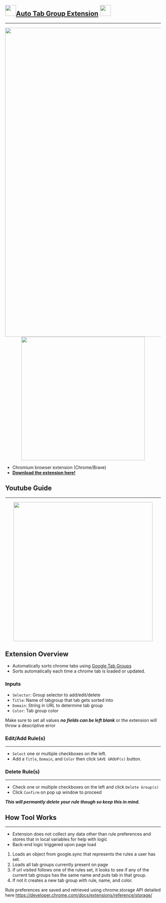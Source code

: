 ## <img src='https://user-images.githubusercontent.com/64287087/159755213-939e9420-6a14-469c-81fb-d8906f0aa553.png' width=35px />[Auto Tab Group Extension](https://chrome.google.com/webstore/detail/auto-tab-groups/nicjeeimgboiijpfcgfkbemiclbhfnio?hl=en) <img src='https://user-images.githubusercontent.com/64287087/159755213-939e9420-6a14-469c-81fb-d8906f0aa553.png' width=35px />
---

<!-- ![bar](https://user-images.githubusercontent.com/64287087/159754725-e75cab4f-845e-4fe5-bee7-703c9184359d.png) -->

<p align='center'>
  <img src='https://user-images.githubusercontent.com/64287087/159754725-e75cab4f-845e-4fe5-bee7-703c9184359d.png' width=1000px />
<img src='https://user-images.githubusercontent.com/64287087/159754660-1ce732a5-6ed4-42f5-8bce-1b1940a93ebd.png' width=400px />
</p>

- Chromium browser extension (Chrome/Brave)
- **[Download the extension here!](https://chrome.google.com/webstore/detail/auto-tab-groups/nicjeeimgboiijpfcgfkbemiclbhfnio?hl=en)**

## Youtube Guide
---
<p align='center'>
<a href="https://www.youtube.com/watch?v=aLIIAZAC4bo">
<img width='450px' src="https://img.youtube.com/vi/aLIIAZAC4bo/maxresdefault.jpg" />
</a>
</p>


## Extension Overview 

- Automatically sorts chrome tabs using [Google Tab Groups](https://blog.google/products/chrome/manage-tabs-with-google-chrome/) 
- Sorts automatically each time a chrome tab is loaded or updated. 

### Inputs
- `Selector`: Group selector to add/edit/delete
- `Title`: Name of tabgroup that tab gets sorted into
- `Domain`: String in URL to determine tab group
- `Color`: Tab group color

Make sure to set all values ***no fields can be left blank*** or the extension will throw a descriptive error

### Edit/Add Rule(s)
---
- `Select` one or multiple checkboxes on the left. 
- Add a  `Title`, `Domain`, and `Color` then click `SAVE GROUP(s)` button.

### Delete Rule(s)
---
- Check one or multiple checkboxes on the left and click `Delete Group(s)`
- Click `Confirm` on pop up window to proceed

***This will permantly delete your rule though so keep this in mind.***


## How Tool Works
---
- Extension does not collect any data other than rule preferences and stores that in local variables for help with logic
- Back-end logic triggered upon page load
1.  Loads an object from google.sync that represents the rules a user has set. 
2. Loads all tab groups currently present on page
3. If url visited follows one of the rules set, it looks to see if any of the current tab groups has the same name and puts tab in that group. 
4. If not it creates a new tab group with rule, name, and color. 

Rule preferences are saved and retrieved using chrome.storage API detailed here https://developer.chrome.com/docs/extensions/reference/storage/ 


